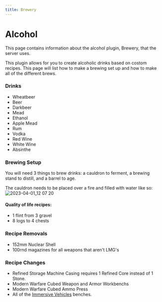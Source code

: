 ```yaml
---
title: Brewery
---
```


# Alcohol

This page contains information about the alcohol plugin, Brewery, that the server uses.

This plugin allows for you to create alcoholic drinks based on costom recipes. This page will list how to make a brewing set up and how to make all of the different brews.

### Drinks

- Wheatbeer
- Beer
- Darkbeer
- Mead
- Ethanol
- Apple Mead
- Rum
- Vodka
- Red Wine
- White Wine
- Absinthe

### Brewing Setup

You will need 3 things to brew drinks: a cauldron to ferment, a brewing stand to distill, and a barrel to age.

The cauldron needs to be placed over a fire and filled with water like so:
![2023-04-01_12 07 20](https://user-images.githubusercontent.com/105452264/229305066-85fa29d4-e3e5-4dba-a878-1050922de5ec.png)

#### Quality of life recipes:
- 1 flint from 3 gravel
- 8 logs to 4 chests

### Recipe Removals  

- 152mm Nuclear Shell
- 100rnd magazines for all weapons that aren't LMG's
### Recipe Changes
- Refined Storage Machine Casing requires 1 Refined Core instead of 1 Stone.
- Modern Warfare Cubed Weapon and Armor Workbenchs
- Modern Warfare Cubed Ammo Press
- All of the [Immersive Vehicles](https://docs.geopolmc.org/docs/Mods/Immersive_Mods/Immersive_Vehicles) benches.
